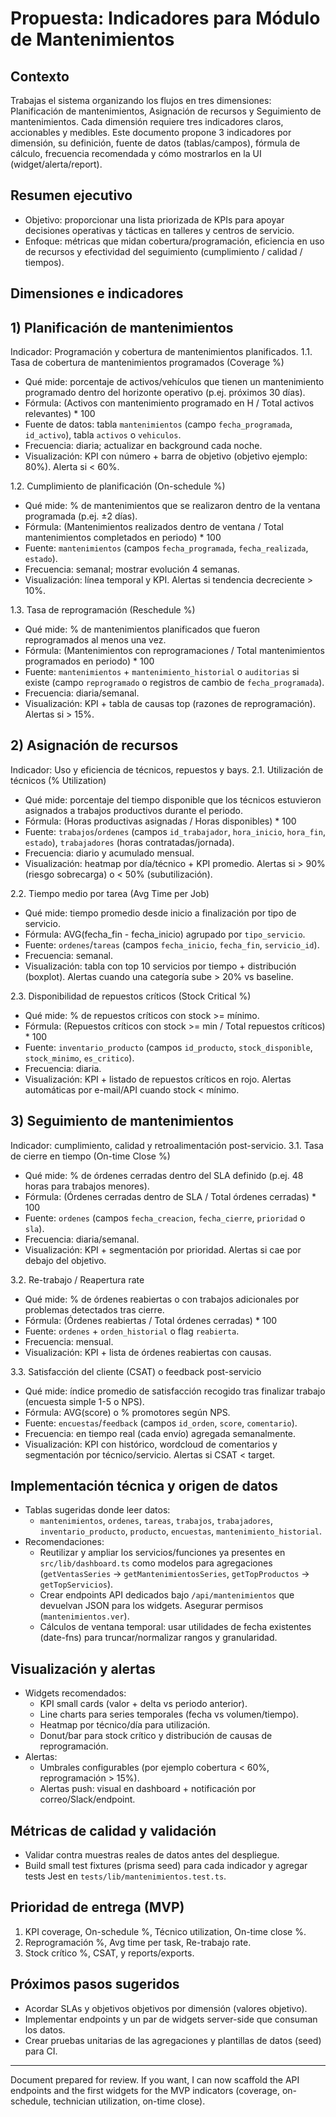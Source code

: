 # Propuesta: Indicadores para Módulo de Mantenimientos

Contexto
--------
Trabajas el sistema organizando los flujos en tres dimensiones: Planificación de mantenimientos, Asignación de recursos y Seguimiento de mantenimientos. Cada dimensión requiere tres indicadores claros, accionables y medibles. Este documento propone 3 indicadores por dimensión, su definición, fuente de datos (tablas/campos), fórmula de cálculo, frecuencia recomendada y cómo mostrarlos en la UI (widget/alerta/report).

Resumen ejecutivo
-----------------
- Objetivo: proporcionar una lista priorizada de KPIs para apoyar decisiones operativas y tácticas en talleres y centros de servicio.
- Enfoque: métricas que midan cobertura/programación, eficiencia en uso de recursos y efectividad del seguimiento (cumplimiento / calidad / tiempos).

Dimensiones e indicadores
-------------------------

## 1) Planificación de mantenimientos
Indicador: Programación y cobertura de mantenimientos planificados.
1.1. Tasa de cobertura de mantenimientos programados (Coverage %)
- Qué mide: porcentaje de activos/vehículos que tienen un mantenimiento programado dentro del horizonte operativo (p.ej. próximos 30 días).
- Fórmula: (Activos con mantenimiento programado en H / Total activos relevantes) * 100
- Fuente de datos: tabla `mantenimientos` (campo `fecha_programada`, `id_activo`), tabla `activos` o `vehiculos`.
- Frecuencia: diaria; actualizar en background cada noche.
- Visualización: KPI con número + barra de objetivo (objetivo ejemplo: 80%). Alerta si < 60%.

1.2. Cumplimiento de planificación (On-schedule %)
- Qué mide: % de mantenimientos que se realizaron dentro de la ventana programada (p.ej. ±2 días).
- Fórmula: (Mantenimientos realizados dentro de ventana / Total mantenimientos completados en periodo) * 100
- Fuente: `mantenimientos` (campos `fecha_programada`, `fecha_realizada`, `estado`).
- Frecuencia: semanal; mostrar evolución 4 semanas.
- Visualización: línea temporal y KPI. Alertas si tendencia decreciente > 10%.

1.3. Tasa de reprogramación (Reschedule %)
- Qué mide: % de mantenimientos planificados que fueron reprogramados al menos una vez.
- Fórmula: (Mantenimientos con reprogramaciones / Total mantenimientos programados en periodo) * 100
- Fuente: `mantenimientos` + `mantenimiento_historial` o `auditorias` si existe (campo `reprogramado` o registros de cambio de `fecha_programada`).
- Frecuencia: diaria/semanal.
- Visualización: KPI + tabla de causas top (razones de reprogramación). Alertas si > 15%.

## 2) Asignación de recursos
Indicador: Uso y eficiencia de técnicos, repuestos y bays.
2.1. Utilización de técnicos (% Utilization)
- Qué mide: porcentaje del tiempo disponible que los técnicos estuvieron asignados a trabajos productivos durante el periodo.
- Fórmula: (Horas productivas asignadas / Horas disponibles) * 100
- Fuente: `trabajos`/`ordenes` (campos `id_trabajador`, `hora_inicio`, `hora_fin`, `estado`), `trabajadores` (horas contratadas/jornada).
- Frecuencia: diario y acumulado mensual.
- Visualización: heatmap por día/técnico + KPI promedio. Alertas si > 90% (riesgo sobrecarga) o < 50% (subutilización).

2.2. Tiempo medio por tarea (Avg Time per Job)
- Qué mide: tiempo promedio desde inicio a finalización por tipo de servicio.
- Fórmula: AVG(fecha_fin - fecha_inicio) agrupado por `tipo_servicio`.
- Fuente: `ordenes`/`tareas` (campos `fecha_inicio`, `fecha_fin`, `servicio_id`).
- Frecuencia: semanal.
- Visualización: tabla con top 10 servicios por tiempo + distribución (boxplot). Alertas cuando una categoría sube > 20% vs baseline.

2.3. Disponibilidad de repuestos críticos (Stock Critical %)
- Qué mide: % de repuestos críticos con stock >= mínimo.
- Fórmula: (Repuestos críticos con stock >= min / Total repuestos críticos) * 100
- Fuente: `inventario_producto` (campos `id_producto`, `stock_disponible`, `stock_minimo`, `es_critico`).
- Frecuencia: diaria.
- Visualización: KPI + listado de repuestos críticos en rojo. Alertas automáticas por e-mail/API cuando stock < mínimo.

## 3) Seguimiento de mantenimientos
Indicador: cumplimiento, calidad y retroalimentación post-servicio.
3.1. Tasa de cierre en tiempo (On-time Close %)
- Qué mide: % de órdenes cerradas dentro del SLA definido (p.ej. 48 horas para trabajos menores).
- Fórmula: (Órdenes cerradas dentro de SLA / Total órdenes cerradas) * 100
- Fuente: `ordenes` (campos `fecha_creacion`, `fecha_cierre`, `prioridad` o `sla`).
- Frecuencia: diaria/semanal.
- Visualización: KPI + segmentación por prioridad. Alertas si cae por debajo del objetivo.

3.2. Re-trabajo / Reapertura rate
- Qué mide: % de órdenes reabiertas o con trabajos adicionales por problemas detectados tras cierre.
- Fórmula: (Órdenes reabiertas / Total órdenes cerradas) * 100
- Fuente: `ordenes` + `orden_historial` o flag `reabierta`.
- Frecuencia: mensual.
- Visualización: KPI + lista de órdenes reabiertas con causas.

3.3. Satisfacción del cliente (CSAT) o feedback post-servicio
- Qué mide: índice promedio de satisfacción recogido tras finalizar trabajo (encuesta simple 1-5 o NPS).
- Fórmula: AVG(score) o % promotores según NPS.
- Fuente: `encuestas`/`feedback` (campos `id_orden`, `score`, `comentario`).
- Frecuencia: en tiempo real (cada envío) agregada semanalmente.
- Visualización: KPI con histórico, wordcloud de comentarios y segmentación por técnico/servicio. Alertas si CSAT < target.

Implementación técnica y origen de datos
---------------------------------------
- Tablas sugeridas donde leer datos:
  - `mantenimientos`, `ordenes`, `tareas`, `trabajos`, `trabajadores`, `inventario_producto`, `producto`, `encuestas`, `mantenimiento_historial`.
- Recomendaciones:
  - Reutilizar y ampliar los servicios/funciones ya presentes en `src/lib/dashboard.ts` como modelos para agregaciones (`getVentasSeries` -> `getMantenimientosSeries`, `getTopProductos` -> `getTopServicios`).
  - Crear endpoints API dedicados bajo `/api/mantenimientos` que devuelvan JSON para los widgets. Asegurar permisos (`mantenimientos.ver`).
  - Cálculos de ventana temporal: usar utilidades de fecha existentes (date-fns) para truncar/normalizar rangos y granularidad.

Visualización y alertas
-----------------------
- Widgets recomendados:
  - KPI small cards (valor + delta vs periodo anterior).
  - Line charts para series temporales (fecha vs volumen/tiempo).
  - Heatmap por técnico/día para utilización.
  - Donut/bar para stock crítico y distribución de causas de reprogramación.
- Alertas:
  - Umbrales configurables (por ejemplo cobertura < 60%, reprogramación > 15%).
  - Alertas push: visual en dashboard + notificación por correo/Slack/endpoint.

Métricas de calidad y validación
--------------------------------
- Validar contra muestras reales de datos antes del despliegue.
- Build small test fixtures (prisma seed) para cada indicador y agregar tests Jest en `tests/lib/mantenimientos.test.ts`.

Prioridad de entrega (MVP)
--------------------------
1. KPI coverage, On-schedule %, Técnico utilization, On-time close %.
2. Reprogramación %, Avg time per task, Re-trabajo rate.
3. Stock crítico %, CSAT, y reports/exports.

Próximos pasos sugeridos
------------------------
- Acordar SLAs y objetivos objetivos por dimensión (valores objetivo).
- Implementar endpoints y un par de widgets server-side que consuman los datos.
- Crear pruebas unitarias de las agregaciones y plantillas de datos (seed) para CI.

---
Document prepared for review. If you want, I can now scaffold the API endpoints and the first widgets for the MVP indicators (coverage, on-schedule, technician utilization, on-time close).